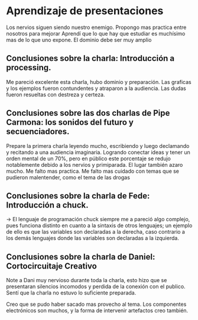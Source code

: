 # Aprendizaje de presentaciones

Los nervios siguen siendo nuestro enemigo.  Propongo mas practica entre nosotros para mejorar
Aprendí que lo que hay que estudiar es muchísimo  mas de lo que uno expone.  El dominio debe ser muy amplio



## Conclusiones sobre la charla: Introducción a processing.
Me pareció excelente esta charla, hubo dominio y preparación.
Las graficas y los ejemplos fueron contundentes y atraparon a la audiencia.
Las dudas fueron resueltas con destreza y certeza.



##  Conclusiones sobre las dos charlas de Pipe Carmona: los sonidos del futuro y secuenciadores.

Prepare la primera charla leyendo mucho, escribiendo y luego declamando y recitando a una audiencia imaginaria.
Logrando conectar ideas y tener un orden mental de un 70%, pero en público este porcentaje se redujo notablemente debido a los nervios y primiparada.  El lugar también azaro mucho.
Me falto mas practica.
Me falto mas cuidado con temas que se pudieron malentender, como el tema de las drogas 




## Conclusiones sobre la charla de Fede: Introducción a chuck.

-> El lenguaje de programación chuck siempre me a pareció algo complejo, pues funciona distinto en cuanto a la sintaxis de otros lenguajes; un ejemplo de ello es que las variables son declaradas a la derecha, caso contrario a los demás lenguajes donde las variables son declaradas a la izquierda.


## Conclusiones sobre la charla de Daniel: Cortocircuitaje Creativo   

Note a Dani muy nervioso durante toda la charla, esto hizo que se presentaran silencios incomodos y perdida de la conexión con el publico. Sentí que la charla no estuvo lo suficiente preparada.

Creo que se pudo haber sacado mas provecho al tema. Los componentes electrónicos son muchos, y la forma de intervenir artefactos creo también.
